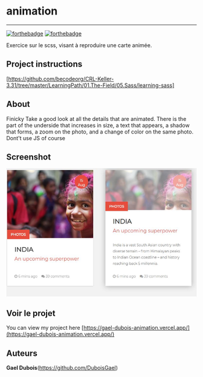 # animation

<hr>

[![forthebadge](https://forthebadge.com/images/badges/uses-html.svg)](https://forthebadge.com)
[![forthebadge](https://forthebadge.com/images/badges/uses-css.svg)](https://forthebadge.com)



Exercice sur le scss, visant à reproduire une carte animée.


## Project instructions

[https://github.com/becodeorg/CRL-Keller-3.31/tree/master/LearningPath/01.The-Field/05.Sass/learning-sass]

## About

Finicky Take a good look at all the details that are animated. There is the part of the underside that increases in size, a text that appears, a shadow that forms, a zoom on the photo, and a change of color on the same photo.
Dont't use JS of course


## Screenshot

<img src="./assets/image/animation.jpeg"/> 

## Voir le projet

You can view my project here [https://gael-dubois-animation.vercel.app/](https://gael-dubois-animation.vercel.app/)


## Auteurs
**Gael Dubois**(https://github.com/DuboisGael)
